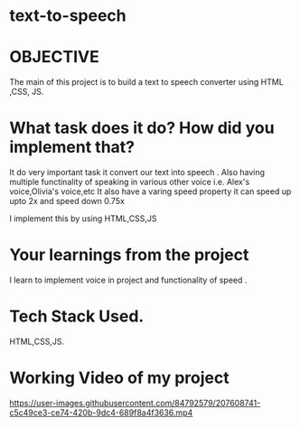 # text-to-speech
# OBJECTIVE
The main of this project is to build a text to speech converter using HTML ,CSS, JS.

# What task does it do? How did you implement that?
It do very important task it convert our text into speech .
Also having multiple functinality of speaking in various other voice i.e. Alex's voice,Olivia's voice,etc
It also have a varing speed property it can speed up upto 2x and speed down 0.75x

I implement this by using HTML,CSS,JS

# Your learnings from the project
I learn to implement voice in project and functionality of speed .

# Tech Stack Used.
HTML,CSS,JS.

# Working Video of my project
https://user-images.githubusercontent.com/84792579/207608741-c5c49ce3-ce74-420b-9dc4-689f8a4f3636.mp4


